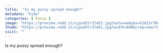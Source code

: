```yaml
---
title:  "Is my pussy spread enough?"
metadate: "hide"
categories: [ Pussy ]
image: "https://preview.redd.it/ujpsm5tr2lm51.jpg?auto=webp&s=51813c788731cb8080c107ccec6949e10d53ea8d"
thumb: "https://preview.redd.it/ujpsm5tr2lm51.jpg?width=640&crop=smart&auto=webp&s=d7abf5295e38d265885f54048c41a92d284f563c"
visit: ""
---
```

Is my pussy spread enough?
